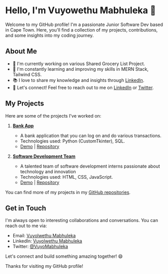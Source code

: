 # Hello, I'm Vuyowethu Mabhuleka 👋

Welcome to my GitHub profile! I'm a passionate Junior Software Dev based in Cape Town. Here, you'll find a collection of my projects, contributions, and some insights into my coding journey.

## About Me

- 🔭 I'm currently working on various Shared Grocery List Project.
- 🌱 I'm constantly learning and improving my skills in MERN Stack, Tailwind CSS.
- 📚 I love to share my knowledge and insights through [LinkedIn](www.linkedin.com/in/vuyolwethu-mabhuleka-89092b289).
- 💬 Let's connect! Feel free to reach out to me on [LinkedIn](www.linkedin.com/in/vuyolwethu-mabhuleka-89092b289) or [Twitter](https://twitter.com/VuyoMabhuleka).

## My Projects

Here are some of the projects I've worked on:

1. **[Bank App](https://creative-tutors-website.netlify.app/)**
   - A bank application that you can log on and do various transactions.
   - Technologies used: Python (CustomTkinter), SQL.
   - [Demo](#) | [Repository](https://github.com/VuyolwethuM6/Creative-Tutors-Website)

2. **[Software Development Team](https://creative-innovators-portfolio.netlify.app/)**
   - A talented team of software development interns passionate about technology and innovation
   - Technologies used: HTML, CSS, JavaScript.
   - [Demo](https://creative-innovators-portfolio.netlify.app/) | [Repository](https://github.com/VuyolwethuM6/Creative-Innovators-Portfolio)

You can find more of my projects in my [GitHub repositories](https://github.com/VuyolwethuM6).
<!--
## My Blog

I occasionally write about [Your Blog Topics] on my blog. Here are some of my recent articles:

1. [Article Title 1](Link to Article)
   - Brief description of the article.

2. [Article Title 2](Link to Article)
   - Brief description of the article.

3. [Article Title 3](Link to Article)
   - Brief description of the article.

Feel free to check out [my blog](Link to your blog) for more content!
-->
## Get in Touch

I'm always open to interesting collaborations and conversations. You can reach out to me via:

- Email: [Vuyolwethu Mabhuleka](mailto:vmabhuleka@gmail.com)
- LinkedIn: [Vuyolwethu Mabhuleka](https://www.linkedin.com/in/yourprofile)
- Twitter: [@VuyoMabhuleka](https://twitter.com/VuyoMabhuleka)

Let's connect and build something amazing together! 😄

Thanks for visiting my GitHub profile!

<!---
VuyolwethuM6/VuyolwethuM6 is a ✨ special ✨ repository because its `README.md` (this file) appears on your GitHub profile.
You can click the Preview link to take a look at your changes.
# Hello, I'm [Your Name] 👋

![Profile Views](https://komarev.com/ghpvc/?username=yourusername)
[![GitHub Followers](https://img.shields.io/github/followers/yourusername?style=social)](https://github.com/yourusername)
[![Twitter Follow](https://img.shields.io/twitter/follow/yourtwitterhandle?style=social)](https://twitter.com/yourtwitterhandle)

I'm a [Your Profession] based in [Your Location]. Welcome to my GitHub profile! Here you'll find a collection of my open-source projects, contributions to other repositories, and more.

## 📫 Contact Me

- Twitter: [@yourtwitterhandle](https://twitter.com/yourtwitterhandle)
- LinkedIn: [Your LinkedIn Profile](https://www.linkedin.com/in/yourlinkedinprofile)
- Email: your.email@example.com

## 🔧 Technologies & Tools

I enjoy working with a variety of technologies. Here are some that I'm proficient in:

- **Programming Languages:** [List the languages you're proficient in]
- **Web Development:** [List relevant web development technologies]
- **Databases:** [List databases you work with]
- **DevOps/Tools:** [List relevant DevOps tools]

## 💼 Work

- Currently, I work as a [Your Job Title] at [Your Company].
- Previously, I've worked at [Previous Company] and [Another Company].

## 🌱 I'm Currently Learning

I'm always eager to learn and stay up-to-date with the latest technologies. Right now, I'm focusing on:

- [List what you're currently learning or improving upon]

## 💡 Projects

Here are some of my noteworthy projects:

1. [Project 1](link-to-project-1) - Brief description of what this project does.
2. [Project 2](link-to-project-2) - Brief description of what this project does.
3. [Project 3](link-to-project-3) - Brief description of what this project does.

You can find more of my work on [GitHub](https://github.com/yourusername).

## 📚 Blog

I occasionally write technical articles on [Medium](https://medium.com/@yourmediumusername) about [topics you write about]. Check out some of my latest posts:

1. [Article 1](link-to-article-1) - Brief description of the article.
2. [Article 2](link-to-article-2) - Brief description of the article.

## ✨ Fun Facts

- [Fun fact 1]
- [Fun fact 2]
- [Fun fact 3]

Thanks for visiting my profile! Feel free to explore my projects and reach out to me if you have any questions or just want to chat.



--->
